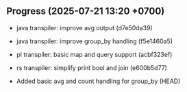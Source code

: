 ## Progress (2025-07-21 13:20 +0700)
- java transpiler: improve avg output (d7e50da39)

- java transpiler: improve group_by handling (f5e1460a5)
- pl transpiler: basic map and query support (acbf323ef)
- rs transpiler: simplify print bool and join (e600b5d77)
- Added basic avg and count handling for group_by (HEAD)
